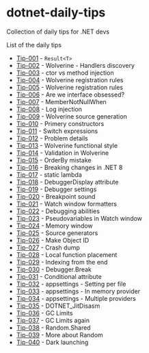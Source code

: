 # dotnet-daily-tips
Collection of daily tips for .NET devs

List of the daily tips

- [Tip-001](./tip-001/README.md) - `Result<T>`
- [Tip-002](./tip-002/README.md) - Wolverine - Handlers discovery
- [Tip-003](./tip-003/README.md) - ctor vs method injection
- [Tip-004](./tip-004/README.md) - Wolverine registration rules
- [Tip-005](./tip-005/README.md) - Wolverine registration rules
- [Tip-006](./tip-006/README.md) - Are we interface obsessed?
- [Tip-007](./tip-007/README.md) - MemberNotNullWhen
- [Tip-008](./tip-008/README.md) - Log injection
- [Tip-009](./tip-009/README.md) - Wolverine source generation
- [Tip-010](./tip-010/README.md) - Primery constructors
- [Tip-011](./tip-011/README.md) - Switch expressions
- [Tip-012](./tip-012/README.md) - Problem details
- [Tip-013](./tip-013/README.md) - Wolverine functional style
- [Tip-014](./tip-014/README.md) - Validation in Wolverine
- [Tip-015](./tip-015/README.md) - OrderBy mistake
- [Tip-016](./tip-016/README.md) - Breaking changes in .NET 8
- [Tip-017](./tip-017/README.md) - static lambda
- [Tip-018](./tip-018/README.md) - DebuggerDisplay attribute
- [Tip-019](./tip-019/README.md) - Debugger settings
- [Tip-020](./tip-020/README.md) - Breakpoint sound
- [Tip-021](./tip-021/README.md) - Watch window formatters
- [Tip-022](./tip-022/README.md) - Debugging abilities
- [Tip-023](./tip-023/README.md) - Pseudovariables in Watch window
- [Tip-024](./tip-024/README.md) - Memory window
- [Tip-025](./tip-025/README.md) - Source generators
- [Tip-026](./tip-026/README.md) - Make Object ID
- [Tip-027](./tip-027/README.md) - Crash dump
- [Tip-028](./tip-028/README.md) - Local function placement
- [Tip-029](./tip-029/README.md) - Indexing from the end
- [Tip-030](./tip-030/README.md) - Debugger.Break
- [Tip-031](./tip-031/README.md) - Conditional attribute
- [Tip-032](./tip-032/README.md) - appsettings - Setting per file
- [Tip-033](./tip-033/README.md) - appsettings - In memory provider
- [Tip-034](./tip-034/README.md) - appsettings - Multiple providers
- [Tip-035](./tip-035/README.md) - DOTNET_JitDisasm
- [Tip-036](./tip-036/README.md) - GC Limits
- [Tip-037](./tip-037/README.md) - GC Limits again
- [Tip-038](./tip-038/README.md) - Random.Shared
- [Tip-039](./tip-039/README.md) - More about Random
- [Tip-040](./tip-040/README.md) - Dark launching